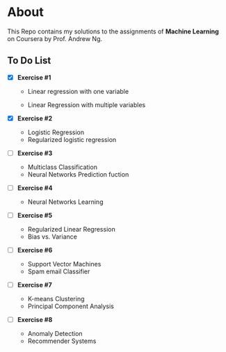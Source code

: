 # About
This Repo contains my solutions to the assignments of **Machine Learning** on Coursera by Prof. Andrew Ng.
## To Do List

- [X] **Exercise #1**

  - Linear regression with one variable

  - Linear Regression with multiple variables

- [X] **Exercise #2**

  - Logistic Regression
  - Regularized logistic regression
  
- [ ] **Exercise #3**

  - Multiclass Classification
  - Neural Networks Prediction fuction

- [ ] **Exercise #4**

  - Neural Networks Learning

- [ ] **Exercise #5**

  - Regularized Linear Regression
  - Bias vs. Variance

- [ ] **Exercise #6**

  - Support Vector Machines
  - Spam email Classifier

- [ ] **Exercise #7**

  - K-means Clustering
  - Principal Component Analysis

- [ ] **Exercise #8**

  - Anomaly Detection
  - Recommender Systems

